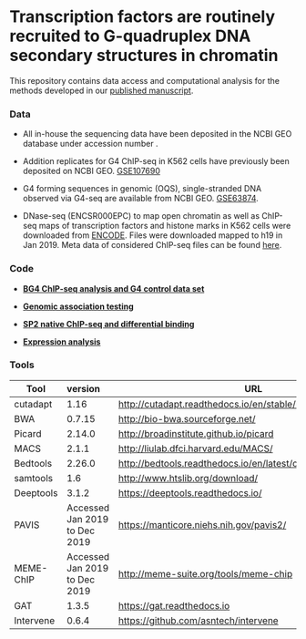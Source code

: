 # Transcription factors are routinely recruited to G-quadruplex DNA secondary structures in chromatin 

This repository contains data access and computational analysis for the methods developed in our [published manuscript]().

### Data

- All in-house the sequencing data have been deposited in the NCBI GEO database under accession number [](). 

- Addition replicates for G4 ChIP-seq in K562 cells have previously been deposited on NCBI GEO. [GSE107690](https://www.ncbi.nlm.nih.gov/geo/query/acc.cgi?acc=GSE107690)

- G4 forming sequences in genomic (OQS), single-stranded DNA observed via G4-seq are available from NCBI GEO. [GSE63874](https://www.ncbi.nlm.nih.gov/geo/query/acc.cgi?acc=GSE63874).

- DNase-seq (ENCSR000EPC) to map open chromatin as well as ChIP-seq maps of transcription factors and histone marks in K562 cells were downloaded from [ENCODE](https://www.encodeproject.org/). Files were downloaded mapped to h19 in Jan 2019. Meta data of considered ChIP-seq files can be found [here]().


### Code

- [**BG4 ChIP-seq analysis and G4 control data set**](G4-ChIP-seq.md)

- [**Genomic association testing**]()

- [**SP2 native ChIP-seq and differential binding**]()

- [**Expression analysis**]()



### Tools 

|Tool           | version                         | URL                                                           |
| ------------- |:--------------------------------| --------------------------------------------------------------|
| cutadapt      | 1.16                            |http://cutadapt.readthedocs.io/en/stable/installation.html     |
| BWA           | 0.7.15                          |http://bio-bwa.sourceforge.net/                                |
| Picard        | 2.14.0                          |http://broadinstitute.github.io/picard                         |
| MACS          | 2.1.1                           |http://liulab.dfci.harvard.edu/MACS/                           |
| Bedtools      | 2.26.0                          |http://bedtools.readthedocs.io/en/latest/content/overview.html |
| samtools      | 1.6                             |http://www.htslib.org/download/                                |
| Deeptools     | 3.1.2                           |https://deeptools.readthedocs.io/                              |
| PAVIS         | Accessed Jan 2019 to Dec 2019   |https://manticore.niehs.nih.gov/pavis2/                        |
| MEME-ChIP     | Accessed Jan 2019 to Dec 2019   |http://meme-suite.org/tools/meme-chip                          |
| GAT           | 1.3.5                           |https://gat.readthedocs.io                                     |
| Intervene     | 0.6.4                           |https://github.com/asntech/intervene                           |
